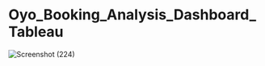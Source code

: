 # Oyo_Booking_Analysis_Dashboard_Tableau

![Screenshot (224)](https://github.com/user-attachments/assets/408a8c3b-03cc-412f-a6a5-5d49579152db)
